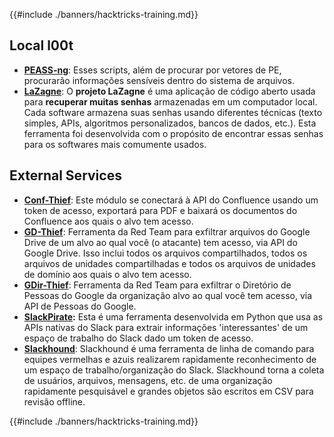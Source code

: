 {{#include ./banners/hacktricks-training.md}}

## **Local l00t**

- [**PEASS-ng**](https://github.com/carlospolop/PEASS-ng): Esses scripts, além de procurar por vetores de PE, procurarão informações sensíveis dentro do sistema de arquivos.
- [**LaZagne**](https://github.com/AlessandroZ/LaZagne): O **projeto LaZagne** é uma aplicação de código aberto usada para **recuperar muitas senhas** armazenadas em um computador local. Cada software armazena suas senhas usando diferentes técnicas (texto simples, APIs, algoritmos personalizados, bancos de dados, etc.). Esta ferramenta foi desenvolvida com o propósito de encontrar essas senhas para os softwares mais comumente usados.

## **External Services**

- [**Conf-Thief**](https://github.com/antman1p/Conf-Thief): Este módulo se conectará à API do Confluence usando um token de acesso, exportará para PDF e baixará os documentos do Confluence aos quais o alvo tem acesso.
- [**GD-Thief**](https://github.com/antman1p/GD-Thief): Ferramenta da Red Team para exfiltrar arquivos do Google Drive de um alvo ao qual você (o atacante) tem acesso, via API do Google Drive. Isso inclui todos os arquivos compartilhados, todos os arquivos de unidades compartilhadas e todos os arquivos de unidades de domínio aos quais o alvo tem acesso.
- [**GDir-Thief**](https://github.com/antman1p/GDir-Thief): Ferramenta da Red Team para exfiltrar o Diretório de Pessoas do Google da organização alvo ao qual você tem acesso, via API de Pessoas do Google.
- [**SlackPirate**](https://github.com/emtunc/SlackPirate)**:** Esta é uma ferramenta desenvolvida em Python que usa as APIs nativas do Slack para extrair informações 'interessantes' de um espaço de trabalho do Slack dado um token de acesso.
- [**Slackhound**](https://github.com/BojackThePillager/Slackhound): Slackhound é uma ferramenta de linha de comando para equipes vermelhas e azuis realizarem rapidamente reconhecimento de um espaço de trabalho/organização do Slack. Slackhound torna a coleta de usuários, arquivos, mensagens, etc. de uma organização rapidamente pesquisável e grandes objetos são escritos em CSV para revisão offline.

{{#include ./banners/hacktricks-training.md}}
